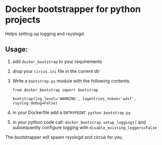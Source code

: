 # Docker bootstrapper for python projects

Helps setting up logging and rsyslogd.


## Usage:

1. add `docker_bootstrap` to your requirements
2. drop your `circus.ini` file in the current dir
3. Write a `bootstrap.py` module with the following contents:

    ```
    from docker_bootstrap import bootstrap

    bootstrap(log_level='WARNING', logentries_token='adsf', rsyslog_debug=False)
    ```

4. in your Dockerfile add a `ENTRYPOINT python bootstrap.py`
5. in your python code call: `docker_bootstrap.setup_logging()` and subsequently configure logging with `disable_existing_loggers=False`

The bootstrapper will spawn rsyslogd and circus for you.
